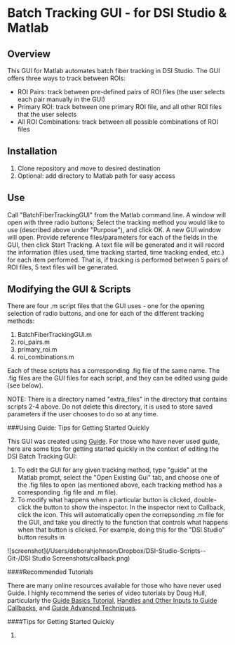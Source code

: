 # Batch Tracking GUI - for DSI Studio & Matlab

## Overview

This GUI for Matlab automates batch fiber tracking in DSI Studio. The GUI offers three ways to track between ROIs:

* ROI Pairs: track between pre-defined pairs of ROI files (the user selects each pair manually in the GUI)
* Primary ROI: track between one primary ROI file, and all other ROI files that the user selects
* All ROI Combinations: track between all possible combinations of ROI files

## Installation

1. Clone repository and move to desired destination
2. Optional: add directory to Matlab path for easy access

## Use

Call "BatchFiberTrackingGUI" from the Matlab command line. A window will open with three radio buttons; Select the tracking method you would like to use (described above under "Purpose"), and click OK. A new GUI window will open. Provide reference files/parameters for each of the fields in the GUI, then click Start Tracking. A text file will be generated and it will record the information (files used, time tracking started, time tracking ended, etc.) for each item performed. That is, if tracking is performed between 5 pairs of ROI files, 5 text files will be generated.

## Modifying the GUI & Scripts

There are four .m script files that the GUI uses - one for the opening selection of radio buttons, and one for each of the different tracking methods:

1. BatchFiberTrackingGUI.m
2. roi_pairs.m
3. primary_roi.m
4. roi_combinations.m

Each of these scripts has a corresponding .fig file of the same name. The .fig files are the GUI files for each script, and they can be edited using guide (see below).

NOTE: There is a directory named "extra_files" in the directory that contains scripts 2-4 above. Do not delete this directory, it is used to store saved parameters if the user chooses to do so at any time.

###Using Guide: Tips for Getting Started Quickly

This GUI was created using [Guide](http://www.mathworks.com/discovery/matlab-gui.html). For those who have never used guide, here are some tips for getting started quickly in the context of editing the DSI Batch Tracking GUI:

1. To edit the GUI for any given tracking method, type "guide" at the Matlab prompt, select the "Open Existing Gui" tab, and choose one of the .fig files to open (as mentioned above, each tracking method has a corresponding .fig file and .m file).
2. To modify what happens when a particular button is clicked, double-click the button to show the inspector. In the inspector next to Callback, click the icon. This will automatically open the correpsonding .m file for the GUI, and take you directly to the function that controls what happens when that button is clicked. For example, doing this for the "DSI Studio" button results in 

![screenshot](/Users/deborahjohnson/Dropbox/DSI-Studio-Scripts--Git-/DSI Studio Screenshots/callback.png)

####Recommended Tutorials

There are many online resources available for those who have never used Guide. I highly recommend the series of video tutorials by Doug Hull, particularly the [Guide Basics Tutorial](http://blogs.mathworks.com/videos/2013/02/06/introduction-to-gui-building-with-guide-in-matlab/), [Handles and Other Inputs to Guide Callbacks](http://blogs.mathworks.com/pick/2008/04/17/advanced-matlab-handles-and-other-inputs-to-guide-callbacks/), and [Guide Advanced Techniques](http://www.mathworks.com/matlabcentral/fileexchange/8616-video-guide-advanced-techniques).

####Tips for Getting Started Quickly

1. 